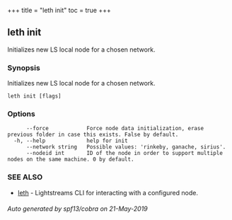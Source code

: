 +++
title = "leth init"
toc = true
+++
## leth init

Initializes new LS local node for a chosen network.

### Synopsis

Initializes new LS local node for a chosen network.

```
leth init [flags]
```

### Options

```
      --force            Force node data initialization, erase previous folder in case this exists. False by default.
  -h, --help             help for init
      --network string   Possible values: 'rinkeby, ganache, sirius'.
      --nodeid int       ID of the node in order to support multiple nodes on the same machine. 0 by default.
```

### SEE ALSO

* [leth](/cli-docs/leth/)	 - Lightstreams CLI for interacting with a configured node.

###### Auto generated by spf13/cobra on 21-May-2019

